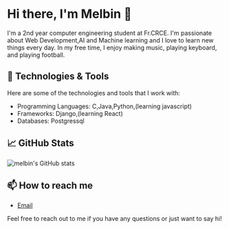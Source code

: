 # Hi there, I'm Melbin 👋

I'm a 2nd year computer engineering student at Fr.CRCE. I'm passionate about Web Development,AI and Machine learning and I love to learn new things every day. In my free time, I enjoy making music, playing keyboard, and playing football.

## 🔧 Technologies & Tools

Here are some of the technologies and tools that I work with:

- Programming Languages: C,Java,Python,(learning javascript)
- Frameworks: Django,(learning React)
- Databases: Postgressql



## 📈 GitHub Stats

![melbin's GitHub stats](https://github-readme-stats.vercel.app/api?username=melbinkoshy&show_icons=true&theme=dark)

## 📫 How to reach me

- [Email](melbinkoshy2002@gmail.com)


Feel free to reach out to me if you have any questions or just want to say hi!
